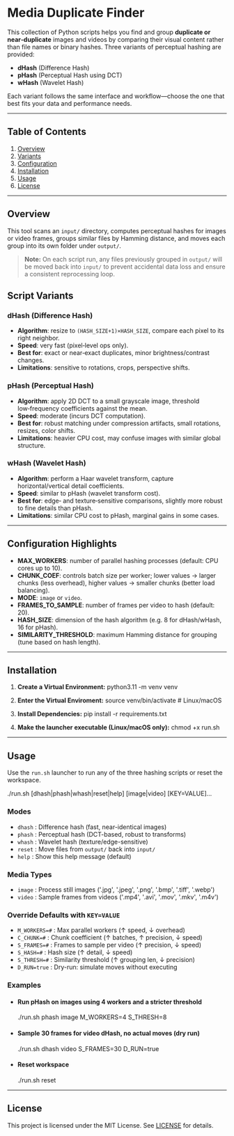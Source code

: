 # Media Duplicate Finder

This collection of Python scripts helps you find and group **duplicate or near‑duplicate** images and videos by comparing their visual content rather than file names or binary hashes. Three variants of perceptual hashing are provided:

* **dHash** (Difference Hash)
* **pHash** (Perceptual Hash using DCT)
* **wHash** (Wavelet Hash)

Each variant follows the same interface and workflow—choose the one that best fits your data and performance needs.

---

## Table of Contents

1. [Overview](#overview)
2. [Variants](#script-variants)
3. [Configuration](#configuration-highlights)
4. [Installation](#installation)
5. [Usage](#usage)
6. [License](#license)

---

## Overview

This tool scans an `input/` directory, computes perceptual hashes for images or video frames, groups similar files by Hamming distance, and moves each group into its own folder under `output/`.

> **Note:** On each script run, any files previously grouped in `output/` will be moved back into `input/` to prevent accidental data loss and ensure a consistent reprocessing loop.

## Script Variants

### dHash (Difference Hash)

* **Algorithm**: resize to `(HASH_SIZE+1)×HASH_SIZE`, compare each pixel to its right neighbor.
* **Speed**: very fast (pixel‑level ops only).
* **Best for**: exact or near‑exact duplicates, minor brightness/contrast changes.
* **Limitations**: sensitive to rotations, crops, perspective shifts.

### pHash (Perceptual Hash)

* **Algorithm**: apply 2D DCT to a small grayscale image, threshold low‑frequency coefficients against the mean.
* **Speed**: moderate (incurs DCT computation).
* **Best for**: robust matching under compression artifacts, small rotations, resizes, color shifts.
* **Limitations**: heavier CPU cost, may confuse images with similar global structure.

### wHash (Wavelet Hash)

* **Algorithm**: perform a Haar wavelet transform, capture horizontal/vertical detail coefficients.
* **Speed**: similar to pHash (wavelet transform cost).
* **Best for**: edge‑ and texture‑sensitive comparisons, slightly more robust to fine details than pHash.
* **Limitations**: similar CPU cost to pHash, marginal gains in some cases.

---

## Configuration Highlights

* **MAX\_WORKERS**: number of parallel hashing processes (default: CPU cores up to 10).
* **CHUNK\_COEF**: controls batch size per worker; lower values → larger chunks (less overhead), higher values → smaller chunks (better load balancing).
* **MODE**: `image` or `video`.
* **FRAMES\_TO\_SAMPLE**: number of frames per video to hash (default: 20).
* **HASH\_SIZE**: dimension of the hash algorithm (e.g. 8 for dHash/wHash, 16 for pHash).
* **SIMILARITY\_THRESHOLD**: maximum Hamming distance for grouping (tune based on hash length).

---

## Installation

1. **Create a Virtual Environment:**
   python3.11 -m venv venv

2. **Enter the Virtual Enviroment:**
   source venv/bin/activate   # Linux/macOS

3. **Install Dependencies:**
   pip install -r requirements.txt

4. **Make the launcher executable (Linux/macOS only):**
   chmod +x run.sh

---

## Usage

Use the `run.sh` launcher to run any of the three hashing scripts or reset the workspace.

./run.sh [dhash|phash|whash|reset|help] [image|video] [KEY=VALUE]...

### Modes

* `dhash`   : Difference hash (fast, near-identical images)
* `phash`   : Perceptual hash (DCT-based, robust to transforms)
* `whash`   : Wavelet hash (texture/edge-sensitive)
* `reset`   : Move files from `output/` back into `input/`
* `help`    : Show this help message (default)

### Media Types

* `image` : Process still images ('.jpg', '.jpeg', '.png', '.bmp', '.tiff', '.webp')
* `video` : Sample frames from videos ('.mp4', '.avi', '.mov', '.mkv', '.m4v')

### Override Defaults with `KEY=VALUE`

* `M_WORKERS=#`    : Max parallel workers (↑ speed, ↓ overhead)
* `C_CHUNK=#`      : Chunk coefficient (↑ batches, ↑ precision, ↓ speed)
* `S_FRAMES=#`     : Frames to sample per video (↑ precision, ↓ speed)
* `S_HASH=#`       : Hash size (↑ detail, ↓ speed)
* `S_THRESH=#`     : Similarity threshold (↑ grouping len, ↓ precision)
* `D_RUN=true`     : Dry-run: simulate moves without executing

### Examples

* #### Run pHash on images using 4 workers and a stricter threshold
  ./run.sh phash image M_WORKERS=4 S_THRESH=8
* #### Sample 30 frames for video dHash, no actual moves (dry run)
  ./run.sh dhash video S_FRAMES=30 D_RUN=true
* #### Reset workspace
  ./run.sh reset

---

## License

This project is licensed under the MIT License. See [LICENSE](LICENSE) for details.
